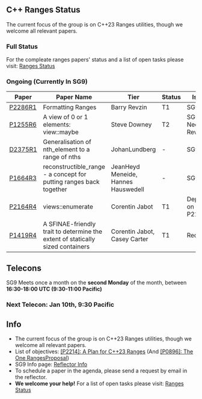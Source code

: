 

## C++ Ranges Status

The current focus of the group is on C++23 Ranges utilities, though we welcome all relevant papers.

### Full Status
For the compleate ranges papers' status and a list of open tasks please visit: 
<a href="https://docs.google.com/spreadsheets/d/15QsTFlFN8019ZCkjaKKxHCIKSosI3El4ETgarD0Y7_E/edit?usp=sharing">Ranges Status</a>


### Ongoing (Currently In SG9)

| Paper | Paper Name | Tier | Status| Issue |
| -     |-           | -    |-      |-      |
| <a href="http://wg21.link/P2286r1">P2286R1</a>| Formatting Ranges | Barry Revzin | T1 | SG9 |<a href="http://wg21.link/P2286/github">github</a> |
| <a href="http://wg21.link/p1255r6">P1255R6</a>| A view of 0 or 1 elements: view::maybe | Steve Downey | T2 | SG9 Needs Revision |<a href="http://wg21.link/P1255/github">github</a> |
| <a href="https://isocpp.org/files/papers/D2375R1.pdf">D2375R1</a>| Generalisation of nth_element to a range of nths | JohanLundberg | - | SG9 |<a href="http://wg21.link/P2286/github">github</a> |
| <a href="http://wg21.link/P1664r3">P1664R3</a>| reconstructible_range - a concept for putting ranges back together | JeanHeyd Meneide, Hannes Hauswedell | - | SG9 |<a href="http://wg21.link/P1664/github">github</a> |
| <a href="http://wg21.link/P2164r4">P2164R4</a>| views::enumerate | Corentin Jabot | T1 | Depend on P2165 |<a href="http://wg21.link/P2164/github">github</a> |
| <a href="http://wg21.link/P1419r4">P1419R4</a>| A SFINAE-friendly trait to determine the extent of statically sized containers | Corentin Jabot, Casey Carter | T1 | Redesign |<a href="http://wg21.link/P2164/github">github</a> |

## Telecons

SG9 Meets once a month on the **second Monday** of the month, between **16:30-18:00 UTC (9:30-11:00 Pacific)**

### Next Telecon: Jan 10th, 9:30 Pacific

## Info

* The current focus of the group is on C++23 Ranges utilities, though we welcome all relevant papers.
* List of objectives:  <a href="http://wg21.link/P2214">[P2214]: A Plan for C++23 Ranges</a> (And <a href="http://wg21.link/P0896">[P0896]: The One RangesProposal</a>)
* SG9 Info page:  <a href="https://lists.isocpp.org/mailman/listinfo.cgi/sg9">Reflector Info</a>
* To schedule a paper in the agenda, please send a request by email in the reflector.
* **We welcome your help!** For a list of open tasks please visit: <a href="https://docs.google.com/spreadsheets/d/15QsTFlFN8019ZCkjaKKxHCIKSosI3El4ETgarD0Y7_E/edit?usp=sharing">Ranges Status</a>

